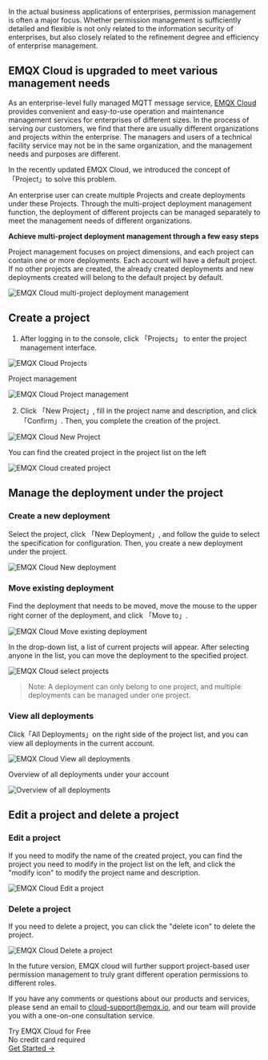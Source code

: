 In the actual business applications of enterprises, permission management is often a major focus. Whether permission management is sufficiently detailed and flexible is not only related to the information security of enterprises, but also closely related to the refinement degree and efficiency of enterprise management.

## EMQX Cloud is upgraded to meet various management needs

As an enterprise-level fully managed MQTT message service, [EMQX Cloud](https://www.emqx.com/en/cloud) provides convenient and easy-to-use operation and maintenance management services for enterprises of different sizes. In the process of serving our customers, we find that there are usually different organizations and projects within the enterprise. The managers and users of a technical facility service may not be in the same organization, and the management needs and purposes are different.

In the recently updated EMQX Cloud, we introduced the concept of 「Project」to solve this problem.

An enterprise user can create multiple Projects and create deployments under these Projects. Through the multi-project deployment management function, the deployment of different projects can be managed separately to meet the management needs of different organizations.

**Achieve multi-project deployment management through a few easy steps**

Project management focuses on project dimensions, and each project can contain one or more deployments. Each account will have a default project. If no other projects are created, the already created deployments and new deployments created will belong to the default project by default.

![EMQX Cloud multi-project deployment management](https://assets.emqx.com/images/1f9dbede32d3a47cdb19c30cc9fddd30.png)


## Create a project

1. After logging in to the console, click 「Projects」 to enter the project management interface.

![EMQX Cloud Projects](https://assets.emqx.com/images/74af1d23eee8d074fcd4872ef3228afe.png)

Project management

![EMQX Cloud Project management](https://assets.emqx.com/images/331790a59df59613fa687f856628daff.png)

2. Click 「New Project」, fill in the project name and description, and click 「Confirm」. Then, you complete the creation of the project.

![EMQX Cloud New Project](https://assets.emqx.com/images/7dbcaa7d4817463cada87e60f01ac7df.png)

You can find the created project in the project list on the left

![EMQX Cloud created project](https://assets.emqx.com/images/60160b915801f8497963d062ac9c7b61.png)

 
## Manage the deployment under the project

### Create a new deployment

Select the project, click 「New Deployment」, and follow the guide to select the specification for configuration. Then, you create a new deployment under the project.

![EMQX Cloud New deployment](https://assets.emqx.com/images/1b941706216ae2533061a28418af165b.png)

### Move existing deployment

Find the deployment that needs to be moved, move the mouse to the upper right corner of the deployment, and click 「Move to」.

![EMQX Cloud Move existing deployment](https://assets.emqx.com/images/180963fe2c9340fa9f8736a795f86dc8.png)

In the drop-down list, a list of current projects will appear. After selecting anyone in the list, you can move the deployment to the specified project.

![EMQX Cloud select projects](https://assets.emqx.com/images/bf2073307dae44effaa9cfcd26eb3a5b.png)

> Note: A deployment can only belong to one project, and multiple deployments can be managed under one project.


### View all deployments

Click「All Deployments」on the right side of the project list, and you can view all deployments in the current account.

![EMQX Cloud View all deployments](https://assets.emqx.com/images/86ce6edb2e5ddd1ee68998884fcc462e.png)

Overview of all deployments under your account

![Overview of all deployments](https://assets.emqx.com/images/2f5f431fe041d261e09068420b64cd90.png)
 

## Edit a project and delete a project

### Edit a project

If you need to modify the name of the created project, you can find the project you need to modify in the project list on the left, and click the "modify icon" to modify the project name and description.

![EMQX Cloud Edit a project](https://assets.emqx.com/images/7969265c0b6d94bd328244cbecaeeb02.png)

### Delete a project

If you need to delete a project, you can click the "delete icon" to delete the project.

![EMQX Cloud Delete a project](https://assets.emqx.com/images/86d08bd07fc38354922d9343fff69624.png)
 

In the future version, EMQX cloud will further support project-based user permission management to truly grant different operation permissions to different roles.

If you have any comments or questions about our products and services, please send an email to [cloud-support@emqx.io](mailto:cloud-support@emqx.io), and our team will provide you with a one-on-one consultation service.



<section class="promotion">
    <div>
        Try EMQX Cloud for Free
        <div class="is-size-14 is-text-normal has-text-weight-normal">No credit card required</div>
    </div>
    <a href="https://accounts.emqx.com/signup?continue=https://cloud-intl.emqx.com/console/deployments/0?oper=new" class="button is-gradient px-5">Get Started →</a >
</section>
